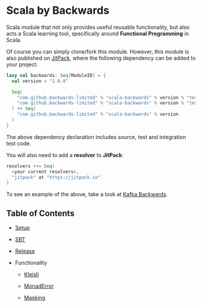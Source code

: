 # Scala by Backwards

Scala module that not only provides useful reusable functionality, but also acts a Scala learning tool, specifically around **Functional Programming** in Scala.

Of course you can simply clone/fork this module.
However, this module is also published on [JitPack](https://jitpack.io), where the following dependency can be added to your project:

```scala
lazy val backwards: Seq[ModuleID] = {
  val version = "1.0.8"

  Seq(
    "com.github.backwards-limited" % "scala-backwards" % version % "test, it" classifier "tests",
    "com.github.backwards-limited" % "scala-backwards" % version % "test, it" classifier "it"
  ) ++ Seq(
    "com.github.backwards-limited" % "scala-backwards" % version
  )
}
```

The above dependency declaration includes source, test and integration test code.

You will also need to add a **resolver** to **JitPack**:

```scala
resolvers ++= Seq(
  <your current resolvers>,
  "jitpack" at "https://jitpack.io"
)
```

To see an example of the above, take a look at [Kafka Backwards](https://github.com/backwards-limited/kafka-backwards).

## Table of Contents

- [Setup](docs/setup.md)

- [SBT](docs/sbt.md)

- [Release](docs/release.md)

- Functionality

    - [Kleisli](docs/kleisli.md) 
    
    - [MonadError](docs/monad-error.md)

    - [Masking](docs/masking.md)
